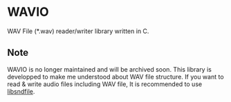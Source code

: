 # WAVIO
WAV File (*.wav) reader/writer library written in C.

## Note
WAVIO is no longer maintained and will be archived soon.
This library is developped to make me understood about WAV file structure.
If you want to read & write audio files including WAV file, It is recommended to use [libsndfile](https://libsndfile.github.io/libsndfile/).
